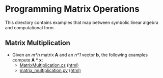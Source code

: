 # Programming Matrix Operations

This directory contains examples that map between symbolic linear algebra and computational form.

## Matrix Multiplication

- Given an _m*n_ matrix __A__ and an _n*1_ vector __b__, the following examples compute __A * x__:
    - [MatrixMultiplication.cs](MatrixMultiplication.cs) [(html)](https://rawgit.com/USITC/GE-Gravity/master/Examples/LinearAlgebra/html/MatrixMultiplication.cs.html)
    - [matrix_multiplication.py](matrix_multiplication.py) [(html)](https://rawgit.com/USITC/GE-Gravity/master/Examples/LinearAlgebra/html/matrix_multiplication.py.html)
